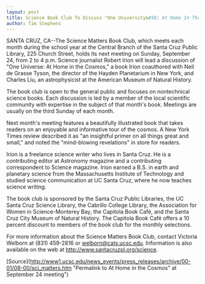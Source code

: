 ```yaml
---
layout: post
title: Science Book Club To Discuss "One University&#58; At Home In The Cosmos" At September 24 Meeting
author: Tim Stephens
---
```


SANTA CRUZ, CA--The Science Matters Book Club, which meets each month during the school year at the Central Branch of the Santa Cruz Public Library, 225 Church Street, holds its next meeting on Sunday, September 24, from 2 to 4 p.m. Science journalist Robert Irion will lead a discussion of "One Universe: At Home in the Cosmos," a book Irion coauthored with Neil de Grasse Tyson, the director of the Hayden Planetarium in New York, and Charles Liu, an astrophysicist at the American Museum of Natural History.

The book club is open to the general public and focuses on nontechnical science books. Each discussion is led by a member of the local scientific community with expertise in the subject of that month's book. Meetings are usually on the third Sunday of each month.

Next month's meeting features a beautifully illustrated book that takes readers on an enjoyable and informative tour of the cosmos. A New York Times review described it as "an insightful primer on all things great and small," and noted the "mind-blowing revelations" in store for readers.

Irion is a freelance science writer who lives in Santa Cruz. He is a contributing editor at Astronomy magazine and a contributing correspondent to Science magazine. Irion earned a B.S. in earth and planetary science from the Massachusetts Institute of Technology and studied science communication at UC Santa Cruz, where he now teaches science writing.

The book club is sponsored by the Santa Cruz Public Libraries, the UC Santa Cruz Science Library, the Cabrillo College Library, the Association for Women in Science-Monterey Bay, the Capitola Book Café, and the Santa Cruz City Museum of Natural History. The Capitola Book Café offers a 10 percent discount to members of the book club for the monthly selections.

For more information about the Science Matters Book Club, contact Victoria Welborn at (831) 459-2816 or welborn@cats.ucsc.edu. Information is also available on the web at <http://www.santacruzpl.org/science>.

[Source](http://www1.ucsc.edu/news_events/press_releases/archive/00-01/08-00/sci_matters.htm "Permalink to At Home in the Cosmos" at September 24 meeting")
